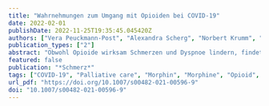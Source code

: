 ```yaml
---
title: "Wahrnehmungen zum Umgang mit Opioiden bei COVID-19"
date: 2022-02-01
publishDate: 2022-11-25T19:35:45.045420Z
authors: ["Vera Peuckmann-Post", "Alexandra Scherg", "Norbert Krumm", "Carolin Hagedorn", "Lukas Radbruch", "Andras Keszei", "Roman Rolke", "Frank Elsner"]
publication_types: ["2"]
abstract: "Obwohl Opioide wirksam Schmerzen und Dyspnoe lindern, findet dies in Leitlinien zur Symptomkontrolle unterschiedliche Gewichtung. Dies kann zu Unsicherheiten bezüglich Indikationen und ethischer Implikationen im Umgang mit Opioiden auch bei COVID-19 führen."
featured: false
publication: "*Schmerz*"
tags: ["COVID-19", "Palliative care", "Morphin", "Morphine", "Opioid", "Opioide", "Palliativmedizin", "Symptom control", "Symptomkontrolle"]
url_pdf: "https://doi.org/10.1007/s00482-021-00596-9"
doi: "10.1007/s00482-021-00596-9"
---
```


